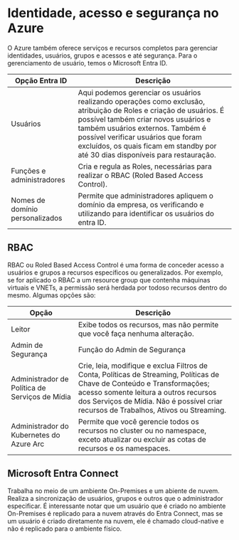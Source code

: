# Identidade, acesso e segurança no Azure

O Azure também oferece serviços e recursos completos para gerenciar identidades, usuários, grupos e acessos e até segurança. Para o gerenciamento de usuário, temos o Microsoft Entra ID.

| Opção Entra ID | Descrição |
| ----- | --------- |
| Usuários | Aqui podemos gerenciar os usuários realizando operações como exclusão, atribuição de Roles e criação de usuários. É possível também criar novos usuários e também usuários externos. Também é possível verificar usuários que foram excluídos, os quais ficam em standby por até 30 dias disponíveis para restauração. |
| Funções e administradores | Cria e regula as Roles, necessárias para realizar o RBAC (Roled Based Access Control). |
| Nomes de domínio personalizados | Permite que administradores apliquem o domínio da empresa, os verificando e utilizando para identificar os usuários do entra ID. |

## RBAC
RBAC ou Roled Based Access Control é uma forma de conceder acesso a usuários e grupos a recursos específicos ou generalizados. Por exemplo, se for aplicado o RBAC a um resource group que contenha máquinas virtuais e VNETs, a permissão será herdada por todoso recursos dentro do mesmo. Algumas opções são:

| Opção | Descrição |
| ----- | --------- |
| Leitor | Exibe todos os recursos, mas não permite que você faça nenhuma alteração. |
| Admin de Segurança | Função do Admin de Segurança | 
| Administrador de Política de Serviços de Mídia | Crie, leia, modifique e exclua Filtros de Conta, Políticas de Streaming, Políticas de Chave de Conteúdo e Transformações; acesso somente leitura a outros recursos dos Serviços de Mídia. Não é possível criar recursos de Trabalhos, Ativos ou Streaming. |
| Administrador do Kubernetes do Azure Arc | Permite que você gerencie todos os recursos no cluster ou no namespace, exceto atualizar ou excluir as cotas de recursos e os namespaces. |

## Microsoft Entra Connect
Trabalha no meio de um ambiente On-Premises e um abiente de nuvem. Realiza a sincronização de usuários, grupos e outros que o administrador especificar. É interessante notar que um usuário que é criado no ambiente On-Premises é replicado para a nuvem através do Entra Connect, mas se um usuário é criado diretamente na nuvem, ele é chamado cloud-native e não é replicado para o ambiente físico.